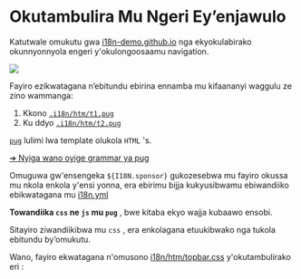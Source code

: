 # Okutambulira Mu Ngeri Ey’enjawulo

Katutwale omukutu gwa [i18n-demo.github.io](//i18n-demo.github.io) nga ekyokulabirako okunnyonnyola engeri y'okulongoosaamu navigation.

![](https://p.3ti.site/1731036697.avif)

Fayiro ezikwatagana n’ebitundu ebirina ennamba mu kifaananyi waggulu ze zino wammanga:

1. Kkono [`.i18n/htm/t1.pug`](https://github.com/i18n-site/demo.i18n.site/blob/main/.i18n/htm/t1.pug)
2. Ku ddyo [`.i18n/htm/t2.pug`](https://github.com/i18n-site/demo.i18n.site/blob/main/.i18n/htm/t2.pug)

[`pug`](https://pugjs.org) lulimi lwa template olukola `HTML` 's.

[➔ Nyiga wano oyige grammar ya pug](https://pugjs.org)

Omuguwa gw'ensengeka `${I18N.sponsor}` gukozesebwa mu fayiro okussa mu nkola enkola y'ensi yonna, era ebirimu bijja kukyusibwamu ebiwandiiko ebikwatagana mu [i18n.yml](https://github.com/i18n-site/demo.i18n.site/blob/main/en/i18n.yml)

**Towandiika `css` ne `js` mu `pug`** , bwe kitaba ekyo wajja kubaawo ensobi.

Sitayiro ziwandiikibwa mu `css` , era enkolagana etuukibwako nga tukola ebitundu by’omukutu.

Wano, fayiro ekwatagana n'omusono [i18n/htm/topbar.css](https://github.com/i18n-site/demo.i18n.site/blob/main/.i18n/htm/topbar.css) y'okutambulirako eri :
